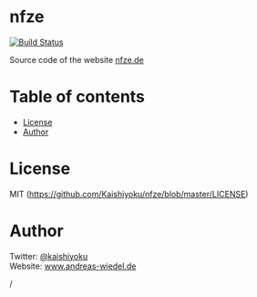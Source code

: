 # nfze

[![Build Status](https://travis-ci.org/Kaishiyoku/nfze.de.svg?branch=master)](https://travis-ci.org/Kaishiyoku/nfze)

Source code of the website [nfze.de](https://www.nfze.de)

Table of contents
=================
  * [License](#license)
  * [Author](#author)

License
=======
MIT (https://github.com/Kaishiyoku/nfze/blob/master/LICENSE)


Author
======
Twitter: [@kaishiyoku](https://twitter.com/kaishiyoku)  
Website: www.andreas-wiedel.de

/
